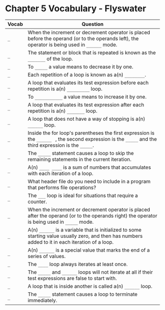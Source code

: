 # Chapter 5 Vocabulary - Flyswater

| Vocab | Question |
| --- | --- |
| `_` | When the increment or decrement operator is placed before the operand (or to the operands left), the operator is being used in `______` mode. |
| `_` | The statement or block that is repeated is known as the `_______` of the loop. |
| `_` | To `_____` a value means to decrease it by one. |
| `_` | Each repetition of a loop is known as a(n) `________`. |
| `_` | A loop that evaluates its test expression before each repetition is a(n) `_________` loop. |
| `_` | To `___________` a value means to increase it by one. |
| `_` | A loop that evaluates its test expression after each repetition is a(n) `_______` loop. |
| `_` | A loop that does not have a way of stopping is a(n) `______` loop. |
| `_` | Inside the for loop's parentheses the first expression is the `______ ` , the second expression is the `_____` and the third expression is the `_____`.
| `_` | The `_____` statement causes a loop to skip the remaining statements in the current iteration. |
| `_` | A(n) `____ ____` is a sum of numbers that accumulates with each iteration of a loop. |
| `_` | What header file do you need to include in a program that performs file operations? |
| `_` | The `___` loop is ideal for situations that require a counter. |
| `_` | When the increment or decrement operator is placed after the operand (or to the operands right) the operator is being used in `_____` mode. |
| `_` | A(n) `______` is a variable that is initialized to some starting value usually zero, and then has numbers added to it in each iteration of a loop.|
| `_` | A(n) `______` is a special value that marks the end of a series of values. |
| `_` | The `____` loop always iterates at least once. |
| `_` | The `_____` and `______` loops will not iterate at all if their test expressions are false to start with. |
| `_` | A loop that is inside another is called a(n) `______` loop. |
| `_` | The `_____` statement causes a loop to terminate immediately. |

<!--
### Solution:
| Vocab | Question |
| --- | --- |
| `prefix` | When the increment or decrement operator is placed before the operand (or to the operands left), the operator is being used in `______` mode. |
| `body` | The statement or block that is repeated is known as the `_______` of the loop. |
| `decrement` | To `_____` a value means to decrease it by one. |
| `iteration` | Each repetition of a loop is known as a(n) `________`. |
| `pretest` | A loop that evaluates its test expression before each repetition is a(n) `_________` loop. |
| `increment` | To `___________` a value means to increase it by one. |
| `posttest` | A loop that evaluates its test expression after each repetition is a(n) `_______` loop. |
| `infinite` | A loop that does not have a way of stopping is a(n) `______` loop. |
| `initialization`, `test`, `update` | Inside the for loop's parentheses the first expression is the `______ ` , the second expression is the `_____` and the third expression is the `_____`.
| `continue` | The `_____` statement causes a loop to skip the remaining statements in the current iteration. |
| `running total` | A(n) `____ ____` is a sum of numbers that accumulates with each iteration of a loop. |
| `fstream` | What header file do you need to include in a program that performs file operations? |
| `for` | The `___` loop is ideal for situations that require a counter. |
| `postfix` | When the increment or decrement operator is placed after the operand (or to the operands right) the operator is being used in `_____` mode. |
| `accumulator` | A(n) `______` is a variable that is initialized to some starting value usually zero, and then has numbers added to it in each iteration of a loop.|
| `sentinel` | A(n) `______` is a special value that marks the end of a series of values. |
| `do-while` | The `____` loop always iterates at least once. |
| `while` and `for` | The `_____` and `______` loops will not iterate at all if their test expressions are false to start with. |
| `nested` | A loop that is inside another is called a(n) `______` loop. |
| `break` | The `_____` statement causes a loop to terminate immediately. |

-->
